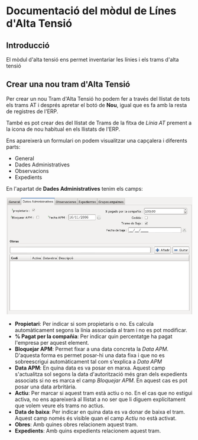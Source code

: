 # Documentació del mòdul de Línes d'Alta Tensió

## Introducció

El mòdul d'alta tensió ens permet inventariar les línies i els trams d'alta
tensió

## Crear una nou tram d'Alta Tensió

Per crear un nou Tram d'Alta Tensió ho podem fer a través del llistat de
tots els trams AT i després apretar el botó de **Nou**, igual que es fa amb la
resta de registres de l'ERP.

També es pot crear des del llistat de Trams de la fitxa de *Línia AT* prement a
la icona de nou habitual en els llistats de l'ERP.

Ens apareixerà un formulari on podem visualitzar una capçalera i diferents
parts:

  * General
  * Dades Administratives
  * Observacions
  * Expedients

En l'apartat de **Dades Administratives** tenim els camps:

![](_static/lat/formulari_administratiu.png)

  * **Propietari**: Per indicar si som propietaris o no. Es calcula
    automàticament segons la línia associada al tram i no es pot modificar.
  * **% Pagat per la compañia**: Per indicar quin percentatge ha pagat l'empresa
    per aquest element.
  * **Bloquejar APM**: Permet fixar a una data concreta la *Data APM*. D'aquesta
    forma es permet posar-hi una data fixa i que no es sobreescrigui
    automàticament tal com s'explica a *Data APM*
  * **Data APM**: En quina data es va posar en marxa. Aquest camp
    s'actualitza sol segons la data d'autorització més gran dels expedients
    associats si no es marca el camp *Bloquejar APM*. En aquest cas es pot posar
    una data arbritària.
  * **Actiu**: Per marcar si aquest tram està actiu o no. En el cas que no
    estigui activa, no ens apareixerà al llistat a no ser que li diguem
    explícitament que volem veure els trams no actius.
  * **Data de baixa**: Per indicar en quina data es va donar de baixa el tram.
    Aquest camp només és visible quan el camp *Actiu* no està activat.
  * **Obres**: Amb quines obres relacionem aquest tram.
  * **Expedients**: Amb quins expedients relacionem aquest tram.
